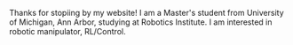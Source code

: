 Thanks for stopiing by my website! I am a Master's student from University of Michigan, Ann Arbor, studying at Robotics Institute. I am interested in robotic manipulator, RL/Control.
